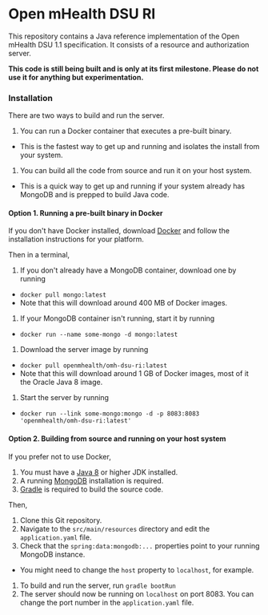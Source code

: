 # Open mHealth DSU RI

This repository contains a Java reference implementation of the Open mHealth DSU 1.1 specification. It consists of a
 resource and authorization server.   
            
**This code is still being built and is only at its first milestone. Please do not use it for anything but experimentation.**             
 
### Installation

There are two ways to build and run the server. 

1. You can run a Docker container that executes a pre-built binary. 
  * This is the fastest way to get up and running and isolates the install from your system.
1. You can build all the code from source and run it on your host system.
  * This is a quick way to get up and running if your system already has MongoDB and is prepped to build Java code. 

#### Option 1. Running a pre-built binary in Docker

If you don't have Docker installed, download [Docker](https://docs.docker.com/installation/#installation/) 
 and follow the installation instructions for your platform.

Then in a terminal,

1. If you don't already have a MongoDB container, download one by running
  * `docker pull mongo:latest`
  * Note that this will download around 400 MB of Docker images.
1. If your MongoDB container isn't running, start it by running
  * `docker run --name some-mongo -d mongo:latest`
1. Download the server image by running
  * `docker pull openmhealth/omh-dsu-ri:latest` 
  * Note that this will download around 1 GB of Docker images, most of it the Oracle Java 8 image.
1. Start the server by running
  * `docker run --link some-mongo:mongo -d -p 8083:8083 'openmhealth/omh-dsu-ri:latest'`

#### Option 2. Building from source and running on your host system

If you prefer not to use Docker,  

1. You must have a [Java 8](http://www.oracle.com/technetwork/java/javase/downloads/index-jsp-138363.html/) or higher JDK installed. 
1. A running [MongoDB](http://http://docs.mongodb.org/manual/) installation is required.
1. [Gradle](http://www.gradle.org/) is required to build the source code.  

Then,

1. Clone this Git repository.
1. Navigate to the `src/main/resources` directory and edit the `application.yaml` file.
1. Check that the `spring:data:mongodb:...` properties point to your running MongoDB instance.
  * You might need to change the `host` property to `localhost`, for example.
1. To build and run the server, run `gradle bootRun`
1. The server should now be running on `localhost` on port 8083. You can change the port number in the `application.yaml` file.
                           